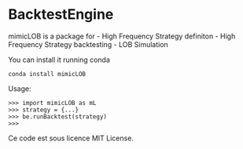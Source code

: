 BacktestEngine
========================================================

mimicLOB is a package for 
	- High Frequency Strategy definiton
	- High Frequency Strategy backtesting
	- LOB Simulation


You can install it running conda

    conda install mimicLOB

Usage:

    >>> import mimicLOB as mL
    >>> strategy = {...}
    >>> be.runBacktest(strategy)
    >>> 

Ce code est sous licence MIT License.